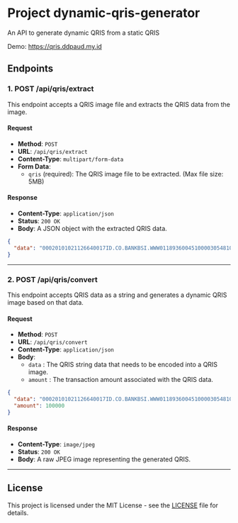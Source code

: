 # Project dynamic-qris-generator

An API to generate dynamic QRIS from a static QRIS

Demo: https://qris.ddpaud.my.id

## Endpoints

### 1. **POST /api/qris/extract**

This endpoint accepts a QRIS image file and extracts the QRIS data from the image.

#### Request
- **Method**: `POST`
- **URL**: `/api/qris/extract`
- **Content-Type**: `multipart/form-data`
- **Form Data**: 
  - `qris` (required): The QRIS image file to be extracted. (Max file size: 5MB)

#### Response
- **Content-Type**: `application/json`
- **Status**: `200 OK`
- **Body**: A JSON object with the extracted QRIS data.

```json
{
  "data": "00020101021126640017ID.CO.BANKBSI.WWW0118936004510000305481021000002039790303URE51440014ID.CO.QRIS.WWW0215ID10243141810570303URE5204866153033605802ID5918SABILILLAH YAYASAN6006MALANG6105651416304522C"
}
```

---

### 2. **POST /api/qris/convert**

This endpoint accepts QRIS data as a string and generates a dynamic QRIS image based on that data.

#### Request
- **Method**: `POST`
- **URL**: `/api/qris/convert`
- **Content-Type**: `application/json`
- **Body**:
  - `data` : The QRIS string data that needs to be encoded into a QRIS image.
  - `amount` : The transaction amount associated with the QRIS data.

```json
{
  "data": "00020101021126640017ID.CO.BANKBSI.WWW0118936004510000305481021000002039790303URE51440014ID.CO.QRIS.WWW0215ID10243141810570303URE5204866153033605802ID5918SABILILLAH YAYASAN6006MALANG6105651416304522C",
  "amount": 100000
}
```

#### Response
- **Content-Type**: `image/jpeg`
- **Status**: `200 OK`
- **Body**: A raw JPEG image representing the generated QRIS.

---


## License

This project is licensed under the MIT License - see the [LICENSE](LICENSE) file for details.

